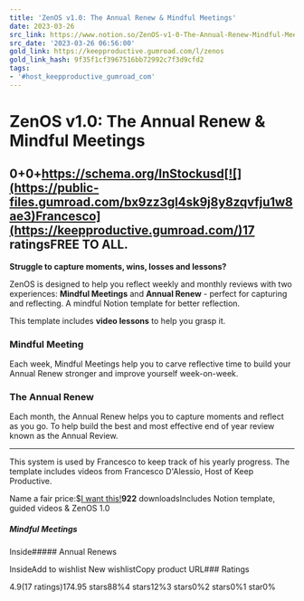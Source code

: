 ```yaml
---
title: 'ZenOS v1.0: The Annual Renew & Mindful Meetings'
date: 2023-03-26
src_link: https://www.notion.so/ZenOS-v1-0-The-Annual-Renew-Mindful-Meetings-b1b5479fdb0a472593c50392ad5e5326
src_date: '2023-03-26 06:56:00'
gold_link: https://keepproductive.gumroad.com/l/zenos
gold_link_hash: 9f35f1cf3967516bb72992c7f3d9cfd2
tags:
- '#host_keepproductive_gumroad_com'
---
```


ZenOS v1.0: The Annual Renew & Mindful Meetings
===============================================

$0+$0+https://schema.org/InStockusd[![](https://public-files.gumroad.com/bx9zz3gl4sk9j8y8zqvfju1w8ae3)Francesco](https://keepproductive.gumroad.com/)17 ratingsFREE TO ALL.
------------

**Struggle to capture moments, wins, losses and lessons?** 

ZenOS is designed to help you reflect weekly and monthly reviews with two experiences: **Mindful Meetings** and **Annual Renew** - perfect for capturing and reflecting. A mindful Notion template for better reflection.

This template includes **video lessons** to help you grasp it. 

### **Mindful Meeting**

Each week, Mindful Meetings help you to carve reflective time to build your Annual Renew stronger and improve yourself week-on-week. 

### **The Annual Renew**

Each month, the Annual Renew helps you to capture moments and reflect as you go. To help build the best and most effective end of year review known as the Annual Review. 



---

This system is used by Francesco to keep track of his yearly progress. The template includes videos from Francesco D'Alessio, Host of Keep Productive. 

Name a fair price:$[I want this!](https://app.gumroad.com/checkout?product=tvhed&quantity=1)**922** downloadsIncludes Notion template, guided videos & ZenOS 1.0 

##### Mindful Meetings

Inside##### Annual Renews

InsideAdd to wishlist New wishlistCopy product URL### Ratings

4.9(17 ratings)174.95 stars88%4 stars12%3 stars0%2 stars0%1 star0%